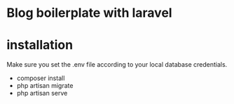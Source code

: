 # Blog boilerplate with laravel

# installation
Make sure you set the .env file according to your local database credentials.

* composer install
* php artisan migrate
* php artisan serve
